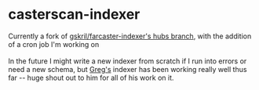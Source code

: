 # casterscan-indexer

Currently a fork of [gskril/farcaster-indexer's hubs branch](https://github.com/gskril/farcaster-indexer/tree/hubs), with the addition of a cron job I'm working on
<br/><br/>
In the future I might write a new indexer from scratch if I run into errors or need a new schema, but [Greg's](https://github.com/gskril) indexer has been working really well thus far -- huge shout out to him for all of his work on it.